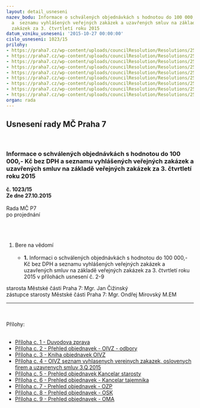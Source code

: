 ```yaml
---
layout: detail_usneseni
nazev_bodu: Informace o schválených objednávkách s hodnotou do 100 000,- Kč bez DPH
  a  seznamu vyhlášených veřejných zakázek a uzavřených smluv na základě veřejných
  zakázek za 3. čtvrtletí roku 2015
datum_vzniku_usneseni: '2015-10-27 00:00:00'
cislo_usneseni: 1023/15
prilohy:
- https://praha7.cz/wp-content/uploads/councilResolution/Resolutions/25826/1023_15_pril1.doc
- https://praha7.cz/wp-content/uploads/councilResolution/Resolutions/25826/69-15-2._3-2015_objedn%c3%a1vky_odbor%c5%af.xls
- https://praha7.cz/wp-content/uploads/councilResolution/Resolutions/25826/69-15-3._3-2015_kniha_objedn%c3%a1vek_oivz.xls
- https://praha7.cz/wp-content/uploads/councilResolution/Resolutions/25826/69-15-4._3-2015_seznam_vyhl%c3%a1%c5%a1en%c3%bdch_zak%c3%a1zek_a_osloven%c3%bdch_firem.doc
- https://praha7.cz/wp-content/uploads/councilResolution/Resolutions/25826/69-15-5._3.q_-_objednavky_ks.xls
- https://praha7.cz/wp-content/uploads/councilResolution/Resolutions/25826/69-15-6._2015-3_q_objednavky_kt.xls
- https://praha7.cz/wp-content/uploads/councilResolution/Resolutions/25826/69-15-7._o%c5%bep_seznam__zak%c3%a1zek_3q-2015.xls
- https://praha7.cz/wp-content/uploads/councilResolution/Resolutions/25826/69-15-8._o%c5%a1k_objedn%c3%a1vky.doc
- https://praha7.cz/wp-content/uploads/councilResolution/Resolutions/25826/69-15-9._oma_seznam_objedn%c3%a1vek_1.7.-30.9.2015.xls
organ: rada
---
```

<div id="ucUsn_pList" class="usn">
	<span><h2>Usnesení rady MČ Praha 7 </h2>
<br></span><div class="standBody">
<span><h3>Informace o schválených objednávkách s hodnotou do 100 000,- Kč bez DPH a  seznamu vyhlášených veřejných zakázek a uzavřených smluv na základě veřejných zakázek za 3. čtvrtletí roku 2015</h3></span><div class="center">
		<strong>č. 1023/15</strong><br>
	</div>
<div class="center">
		<strong>Ze dne 27.10.2015</strong><br><br>
	</div>Rada MČ P7<br>po projednání<br><br><br><ol>
<br><li>Bere na vědomí<br><ul>
<br><li>
<strong>1.</strong> Informaci o schválených objednávkách s hodnotou do 100 000,- Kč bez DPH a seznamu vyhlášených veřejných zakázek a uzavřených smluv na základě veřejných zakázek za 3. čtvrtletí roku 2015 v přílohách usnesení č. 2-9 </li>
</ul>
</li>
</ol>starosta Městské části Praha 7: Mgr. Jan Čižinský<br>zástupce starosty Městské části Praha 7: Mgr. Ondřej Mirovský M.EM <br><hr>
<br><br>Přílohy: <br><ul>
<br><li>
<a href="/zdroj.aspx?typ=4&amp;Id=67601&amp;sh=-649907083" target="_blank" title="Odkaz na soubor - 25,5 kB - nové okno">Příloha c. 1 - Duvodova zprava</a> <br>
</li>
<li>
<a href="/zdroj.aspx?typ=4&amp;id=67531&amp;sh=-1001497483" target="_blank" title="Odkaz na soubor - 18,5 kB - nové okno">Příloha c. 2 - Přehled objednavek - OIVZ - odbory</a> <br>
</li>
<li>
<a href="/zdroj.aspx?typ=4&amp;id=67532&amp;sh=-1002309227" target="_blank" title="Odkaz na soubor - 22,5 kB - nové okno">Příloha c. 3 - Kniha objednavek OIVZ</a> <br>
</li>
<li>
<a href="/zdroj.aspx?typ=4&amp;id=67533&amp;sh=-1001433675" target="_blank" title="Odkaz na soubor - 120,5 kB - nové okno">Příloha c. 4 - OIVZ seznam vyhlasenych verejnych zakazek, oslovenych firem a uzavrenych smluv 3.Q,2015</a> <br>
</li>
<li>
<a href="/zdroj.aspx?typ=4&amp;id=67534&amp;sh=-1002245931" target="_blank" title="Odkaz na soubor - 25 kB - nové okno">Příloha c. 5 - Prehled objednavek Kancelar starosty </a><br>
</li>
<li>
<a href="/zdroj.aspx?typ=4&amp;id=67535&amp;sh=-1002410763" target="_blank" title="Odkaz na soubor - 26 kB - nové okno">Příloha c. 6 - Prehled objednavek - Kancelar tajemnika</a> <br>
</li>
<li>
<a href="/zdroj.aspx?typ=4&amp;id=67536&amp;sh=-1002239979" target="_blank" title="Odkaz na soubor - 35,5 kB - nové okno">Příloha c. 7 - Prehled objednavek - OZP</a> <br>
</li>
<li>
<a href="/zdroj.aspx?typ=4&amp;id=67537&amp;sh=-1002347467" target="_blank" title="Odkaz na soubor - 25,5 kB - nové okno">Příloha c. 8 - Prehled objednavek - OSK</a> <br>
</li>
<li>
<a href="/zdroj.aspx?typ=4&amp;id=67538&amp;sh=-1001617579" target="_blank" title="Odkaz na soubor - 23,5 kB - nové okno">Příloha c. 9 - Prehled objednavek - OMA</a> </li>
</ul>
</div>
</div>